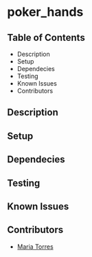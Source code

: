 # poker_hands
## Table of Contents

* Description
* Setup
* Dependecies
* Testing
* Known Issues
* Contributors

## Description

## Setup

## Dependecies

## Testing

## Known Issues


## Contributors
* [Maria Torres](https://github.com/tmaria17)
